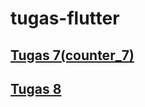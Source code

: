 # tugas-flutter
## [Tugas 7(counter_7)](https://github.com/TGevinT/tugas-flutter/tree/main/counter_7)
## [Tugas 8](https://github.com/TGevinT/tugas-flutter/tree/main/counter_7)
